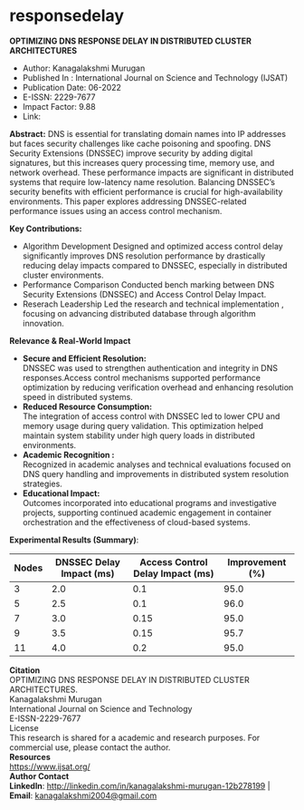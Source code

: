 # responsedelay
**OPTIMIZING DNS RESPONSE DELAY IN DISTRIBUTED CLUSTER ARCHITECTURES**  
* Author: Kanagalakshmi Murugan
* Published In : International Journal on Science and Technology (IJSAT)
* Publication Date: 06-2022
* E-ISSN: 2229-7677
* Impact Factor: 9.88
* Link:

**Abstract:**
DNS is essential for translating domain names into IP addresses but faces security challenges like cache poisoning and spoofing. DNS Security Extensions (DNSSEC) improve security by adding digital signatures, but this increases query processing time, memory use, and network overhead. These performance impacts are significant in distributed systems that require low-latency name resolution. Balancing DNSSEC’s security benefits with efficient performance is crucial for high-availability environments. This paper explores addressing DNSSEC-related performance issues using an access control mechanism.

**Key Contributions:**
* Algorithm Development
  Designed and optimized access control delay significantly improves DNS resolution performance by drastically reducing delay impacts compared to DNSSEC, especially in distributed cluster environments.
* Performance Comparison
  Conducted bench marking between DNS Security Extensions (DNSSEC) and Access Control Delay Impact.
* Reserach Leadership
  Led the research and technical implementation , focusing on advancing distributed database through algorithm innovation.

**Relevance & Real-World Impact**

* **Secure and Efficient Resolution:**\
    DNSSEC was used to strengthen authentication and integrity in DNS responses.Access control mechanisms supported performance optimization by reducing verification overhead and enhancing resolution speed in distributed systems.
* **Reduced Resource Consumption:** \
    The integration of access control with DNSSEC led to lower CPU and memory usage during query validation. This optimization helped maintain system stability under high query loads in distributed environments.
* **Academic Recognition :** \
    Recognized in academic analyses and technical evaluations focused on DNS query handling and improvements in distributed system resolution strategies.
* **Educational Impact:** \
    Outcomes incorporated into educational programs and investigative projects, supporting continued academic engagement in container orchestration and the effectiveness of cloud-based systems. 

**Experimental Results (Summary)**:

  | Nodes | DNSSEC Delay Impact (ms) | Access Control Delay Impact (ms) | Improvement (%) |
  |-------|--------------------------| ---------------------------------| ----------------|
  | 3     | 2.0                      | 0.1                              | 95.0            |
  | 5     | 2.5                      | 0.1                              | 96.0            |
  | 7     | 3.0                      | 0.15                             |95.0             |
  | 9     | 3.5                      | 0.15                             | 95.7            |
  | 11    | 4.0                      | 0.2                              | 95.0            |

**Citation** \
OPTIMIZING DNS RESPONSE DELAY IN DISTRIBUTED CLUSTER ARCHITECTURES. \
Kanagalakshmi Murugan \
International Journal on Science and Technology \
E-ISSN-2229-7677 \
License \
This research is shared for a academic and research purposes. For commercial use, please contact the author.\
**Resources** \
https://www.ijsat.org/ \
**Author Contact** \
**LinkedIn**: http://linkedin.com/in/kanagalakshmi-murugan-12b278199 | **Email**: kanagalakshmi2004@gmail.com
